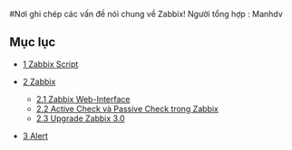 #Nơi ghi chép các vấn đề nói chung về  Zabbix!
Người tổng hợp : Manhdv

## Mục lục 
  - [1 Zabbix Script](https://github.com/hocchudong/ghichep-zabbix/tree/master/Zabbix%20Scripts)
  
  - [2 Zabbix](https://github.com/hocchudong/ghichep-zabbix/tree/master/Zabbix)
    - [2.1 Zabbix Web-Interface](https://github.com/hocchudong/ghichep-zabbix/blob/master/Zabbix/S%E1%BB%AD%20d%E1%BB%A5ng%20Web%20Interface%20Zabbix.md)
    - [2.2 Active Check và Passive Check trong Zabbix](https://github.com/manhdinh/ghichep-zabbix/blob/master/Zabbix/Phan%20biet%20Zabbix%20active%20check%20va%20Zabbix%20passive%20check.md)
    - [2.3 Upgrade Zabbix 3.0](https://github.com/manhdinh/ghichep-zabbix/blob/master/Zabbix/Upgrade-zabbix3.0.md)
  - [3 Alert](https://github.com/manhdinh/ghichep-zabbix/tree/master/alert)  
